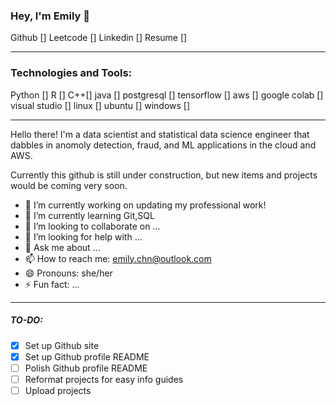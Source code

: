 <!--
**emilc-jpg/emilc-jpg** is a ✨ _special_ ✨ repository because its `README.md` (this file) appears on your GitHub profile.

Here are some ideas to get you started:

profile badges
https://github.com/Envoy-VC/awesome-badges

github https://img.shields.io/badge/GitHub-100000?style=for-the-badge&logo=github&logoColor=white
leetcode https://img.shields.io/badge/-LeetCode-FFA116?style=for-the-badge&logo=LeetCode&logoColor=black
linkedin https://img.shields.io/badge/LinkedIn-0077B5?style=for-the-badge&logo=linkedin&logoColor=white



linux https://img.shields.io/badge/Linux-FCC624?style=for-the-badge&logo=linux&logoColor=black
ubuntu https://img.shields.io/badge/Ubuntu-E95420?style=for-the-badge&logo=ubuntu&logoColor=white
windows https://img.shields.io/badge/Windows-0078D6?style=for-the-badge&logo=windows&logoColor=white

skills
python https://img.shields.io/badge/Python-14354C?style=for-the-badge&logo=python&logoColor=white
r https://img.shields.io/badge/R-276DC3?style=for-the-badge&logo=r&logoColor=white
c++ https://img.shields.io/badge/C%2B%2B-00599C?style=for-the-badge&logo=c%2B%2B&logoColor=white
java  https://img.shields.io/badge/Java-ED8B00?style=for-the-badge&logo=openjdk&logoColor=white
html  https://img.shields.io/badge/HTML-239120?style=for-the-badge&logo=html5&logoColor=white

postgresql https://img.shields.io/badge/PostgreSQL-316192?style=for-the-badge&logo=postgresql&logoColor=white


tensorflow https://img.shields.io/badge/TensorFlow-FF6F00?style=for-the-badge&logo=tensorflow&logoColor=white
aws https://img.shields.io/badge/Amazon_AWS-FF9900?style=for-the-badge&logo=amazonaws&logoColor=white

google colab https://img.shields.io/badge/Colab-F9AB00?style=for-the-badge&logo=googlecolab&color=525252
visual studio https://img.shields.io/badge/Visual_Studio_Code-0078D4?style=for-the-badge&logo=visual%20studio%20code&logoColor=white
-->
### Hey, I'm Emily 👋
Github [] Leetcode [] Linkedin [] Resume []

--- 

### Technologies and Tools:
Python [] R [] C++[] java [] postgresql [] tensorflow [] aws [] 
google colab [] visual studio [] linux [] ubuntu [] windows []

---

Hello there! I'm a data scientist and statistical data science engineer that dabbles in anomoly detection, fraud, and ML applications in the cloud and AWS.

Currently this github is still under construction, but new items and projects would be coming very soon.


- 🔭 I’m currently working on updating my professional work!
- 🌱 I’m currently learning Git,SQL
- 👯 I’m looking to collaborate on ...
- 🤔 I’m looking for help with ...
- 💬 Ask me about ...
- 📫 How to reach me: emily.chn@outlook.com
- 😄 Pronouns: she/her
- ⚡ Fun fact: ...


---
##### TO-DO:

- [x] Set up Github site
- [x] Set up Github profile README
- [ ] Polish Github profile README
- [ ] Reformat projects for easy info guides
- [ ] Upload projects 
